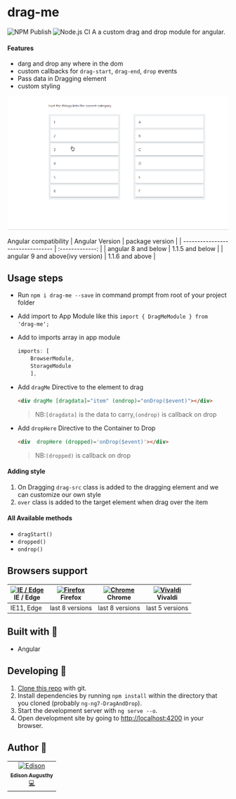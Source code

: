 # drag-me

![NPM Publish](https://github.com/edisonaugusthy/ng7-DragAndDrop/workflows/NPM%20Publish/badge.svg)
![Node.js CI](https://github.com/edisonaugusthy/ng7-DragAndDrop/workflows/Node.js%20CI/badge.svg)
A a custom drag and drop module for angular.

 #### Features

 - darg and drop any where in the dom
 - custom callbacks for `drag-start`, `drag-end`, `drop` events
 - Pass data in Dragging element
 - custom styling

![grab-landing-page](https://github.com/edisonaugusthy/ng7-DragAndDrop/blob/master/tes.gif)

Angular compatibility
| Angular Version                  | package version |
| -------------------------------- | :-------------: |
| angular 8 and below              | 1.1.5 and below |
| angular 9 and above(ivy version) | 1.1.6 and above |

## Usage steps

 - Run `npm i drag-me --save` in command prompt from root of your project folder
 - Add import to App Module like this `import { DragMeModule } from 'drag-me';`
 - Add to imports array in app module

    ```js
    imports: [
        BrowserModule,
        StorageModule
        ],
    ```
- Add `dragMe` Directive to the element to drag

    ```html
    <div dragMe [dragdata]="item" (ondrop)="onDrop($event)"></div>
    ```
    >NB:`[dragdata]` is the data to carry,`(ondrop)` is callback on drop

- Add `dropHere` Directive to the Container to Drop

    ```html
    <div  dropHere (dropped)='onDrop($event)'></div>
    ```

    >NB:`(dropped)` is callback on drop

#### Adding style

1. On Dragging `drag-src` class is added to the dragging element and we can customize our own style
2. `over` class is added to the target element when drag over the item

#### All Available methods

 - `dragStart()`
 - `dropped()`
 - `ondrop()`

## Browsers support

| [<img src="https://raw.githubusercontent.com/alrra/browser-logos/master/src/edge/edge_48x48.png" alt="IE / Edge" width="24px" height="24px" />](http://godban.github.io/browsers-support-badges/)</br>IE / Edge | [<img src="https://raw.githubusercontent.com/alrra/browser-logos/master/src/firefox/firefox_48x48.png" alt="Firefox" width="24px" height="24px" />](http://godban.github.io/browsers-support-badges/)</br>Firefox | [<img src="https://raw.githubusercontent.com/alrra/browser-logos/master/src/chrome/chrome_48x48.png" alt="Chrome" width="24px" height="24px" />](http://godban.github.io/browsers-support-badges/)</br>Chrome | [<img src="https://raw.githubusercontent.com/alrra/browser-logos/master/src/vivaldi/vivaldi_48x48.png" alt="Vivaldi" width="24px" height="24px" />](http://godban.github.io/browsers-support-badges/)</br>Vivaldi |
| --------------------------------------------------------------------------------------------------------------------------------------------------------------------------------------------------------------- | ----------------------------------------------------------------------------------------------------------------------------------------------------------------------------------------------------------------- | ------------------------------------------------------------------------------------------------------------------------------------------------------------------------------------------------------------- | ----------------------------------------------------------------------------------------------------------------------------------------------------------------------------------------------------------------- |
| IE11, Edge                                                                                                                                                                                                      | last 8 versions                                                                                                                                                                                                   | last 8 versions                                                                                                                                                                                               | last 5 versions                                                                                                                                                                                                   |


## Built with 🔧

* Angular

## Developing 👷

1. [Clone this repo](https://github.com/edisonaugusthy/ng7-DragAndDrop.git) with git.
1. Install dependencies by running `npm install` within the directory that you cloned (probably `ng-ng7-DragAndDrop`).
1. Start the development server with `ng serve --o`.
1. Open development site by going to [http://localhost:4200](http://localhost:4200) in your browser.

## Author 🔮

<table>
  <tr>
    <td align="center"><a href="https://github.com/edisonaugusthy"><img src="https://github.com/edisonaugusthy.png?size=100" width="100px;" alt="Edison"/><br /><sub><b>Edison Augusthy</b></sub></a><br /><a href="https://github.com/edisonaugusthy/ng7-DragAndDrop/commits?author=edisonaugusthy" title="Edison">💻</a></td>

  </tr>

</table>



